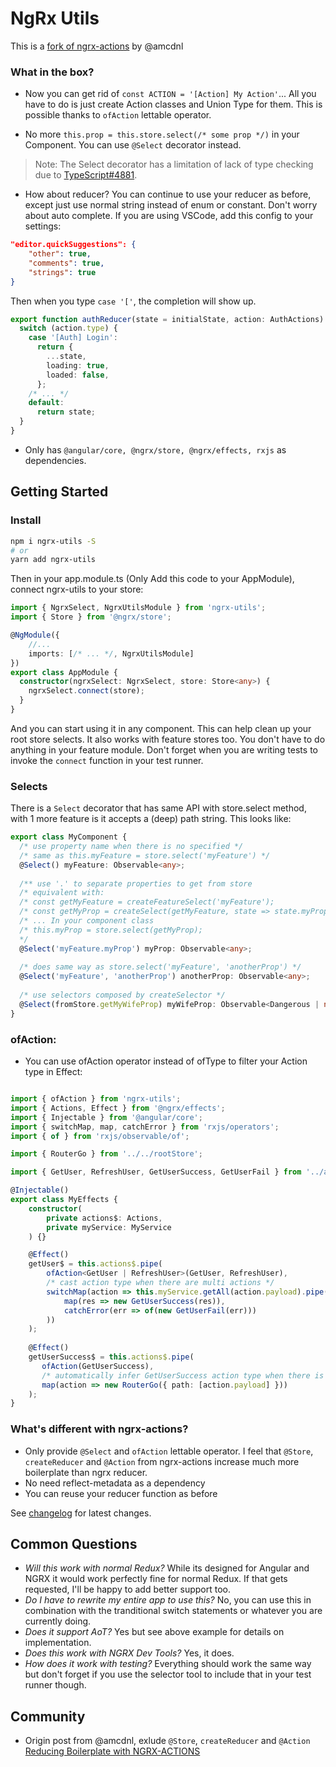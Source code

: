 # NgRx Utils

This is a [fork of ngrx-actions](https://github.com/amcdnl/ngrx-actions) by @amcdnl

### What in the box?
- Now you can get rid of `const ACTION = '[Action] My Action'`... 
All you have to do is just create Action classes and Union Type for them. This
is possible thanks to `ofAction` lettable operator.

- No more `this.prop = this.store.select(/* some prop */)` in your Component. You can use `@Select` 
decorator instead.

> Note: The Select decorator has a limitation of lack of type checking due to [TypeScript#4881](https://github.com/Microsoft/TypeScript/issues/4881).

- How about reducer? You can continue to use your reducer as before, except
just use normal string instead of enum or constant. Don't worry about auto complete.
If you are using VSCode, add this config to your settings:

```json
"editor.quickSuggestions": {
    "other": true,
    "comments": true,
    "strings": true
}
```
Then when you type `case '['`, the completion will show up.

```typescript
export function authReducer(state = initialState, action: AuthActions): AuthState {
  switch (action.type) {
    case '[Auth] Login':
      return {
        ...state,
        loading: true,
        loaded: false,
      };
    /* ... */
    default:
      return state;
  }
}
```
- Only has `@angular/core, @ngrx/store, @ngrx/effects, rxjs` as dependencies.

## Getting Started

### Install

```sh
npm i ngrx-utils -S
# or
yarn add ngrx-utils
```

Then in your app.module.ts (Only Add this code to your AppModule), connect ngrx-utils to your store: 

```typescript
import { NgrxSelect, NgrxUtilsModule } from 'ngrx-utils';
import { Store } from '@ngrx/store';

@NgModule({
    //...
    imports: [/* ... */, NgrxUtilsModule]
})
export class AppModule {
  constructor(ngrxSelect: NgrxSelect, store: Store<any>) {
    ngrxSelect.connect(store);
  }
}
```

And you can start using it in any component.
This can help clean up your root store selects. 
It also works with feature stores too. You don't have to do anything in your feature module. 
Don't forget when you are writing tests to invoke the `connect` function in your test runner.

### Selects
There is a `Select` decorator that has same API with
store.select method, with 1 more feature is it accepts a (deep) path string. 
This looks like:

```typescript
export class MyComponent {
  /* use property name when there is no specified */
  /* same as this.myFeature = store.select('myFeature') */
  @Select() myFeature: Observable<any>;
    
  /** use '.' to separate properties to get from store 
  /* equivalent with: 
  /* const getMyFeature = createFeatureSelect('myFeature');
  /* const getMyProp = createSelect(getMyFeature, state => state.myProp);
  /* ... In your component class
  /* this.myProp = store.select(getMyProp);
  */
  @Select('myFeature.myProp') myProp: Observable<any>;
  
  /* does same way as store.select('myFeature', 'anotherProp') */
  @Select('myFeature', 'anotherProp') anotherProp: Observable<any>; 
  
  /* use selectors composed by createSelector */
  @Select(fromStore.getMyWifeProp) myWifeProp: Observable<Dangerous | null>;
}
```

### ofAction:

- You can use ofAction operator instead of ofType to filter your Action type in Effect:

```typescript

import { ofAction } from 'ngrx-utils';
import { Actions, Effect } from '@ngrx/effects';
import { Injectable } from '@angular/core';
import { switchMap, map, catchError } from 'rxjs/operators';
import { of } from 'rxjs/observable/of';

import { RouterGo } from '../../rootStore';

import { GetUser, RefreshUser, GetUserSuccess, GetUserFail } from '../actions';

@Injectable()
export class MyEffects {
    constructor(
        private actions$: Actions,
        private myService: MyService
    ) {}

    @Effect()
    getUser$ = this.actions$.pipe(
        ofAction<GetUser | RefreshUser>(GetUser, RefreshUser),
        /* cast action type when there are multi actions */
        switchMap(action => this.myService.getAll(action.payload).pipe(
            map(res => new GetUserSuccess(res)),
            catchError(err => of(new GetUserFail(err)))
        ))
    );
    
    @Effect()
    getUserSuccess$ = this.actions$.pipe(
       ofAction(GetUserSuccess),
       /* automatically infer GetUserSuccess action type when there is only 1 */
       map(action => new RouterGo({ path: [action.payload] }))
    );
}
```

### What's different with ngrx-actions?
- Only provide `@Select` and `ofAction` lettable operator. I feel that `@Store`, `createReducer`
and `@Action` from ngrx-actions increase much more boilerplate than ngrx reducer.
- No need reflect-metadata as a dependency
- You can reuse your reducer function as before

See [changelog](CHANGELOG.md) for latest changes.

## Common Questions
- _Will this work with normal Redux?_ While its designed for Angular and NGRX it would work perfectly fine for normal Redux. If that gets requested, I'll be happy to add better support too.
- _Do I have to rewrite my entire app to use this?_ No, you can use this in combination with the tranditional switch statements or whatever you are currently doing.
- _Does it support AoT?_ Yes but see above example for details on implementation.
- _Does this work with NGRX Dev Tools?_ Yes, it does.
- _How does it work with testing?_ Everything should work the same way but don't forget if you use the selector tool to include that in your test runner though.

## Community
- Origin post from @amcdnl, exlude `@Store`, `createReducer` and `@Action` [Reducing Boilerplate with NGRX-ACTIONS](https://medium.com/@amcdnl/reducing-the-boilerplate-with-ngrx-actions-8de42a190aac)
